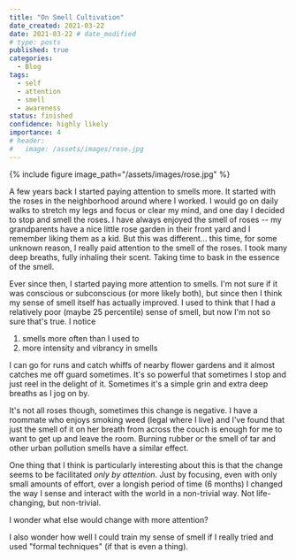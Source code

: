 ```yaml
---
title: "On Smell Cultivation"
date_created: 2021-03-22
date: 2021-03-22 # date_modified
# type: posts
published: true
categories:
  - Blog
tags:
  - self
  - attention
  - smell
  - awareness
status: finished
confidence: highly likely
importance: 4
# header:
#   image: /assets/images/rose.jpg
---
```


{% include figure image_path="/assets/images/rose.jpg" %}

A few years back I started paying attention to smells more. It started with the roses in the neighborhood around where I worked. I would go on daily walks to stretch my legs and focus or clear my mind, and one day I decided to stop and smell the roses. I have always enjoyed the smell of roses -- my grandparents have a nice little rose garden in their front yard and I remember liking them as a kid. But this was different... this time, for some unknown reason, I really paid attention to the smell of the roses. I took many deep breaths, fully inhaling their scent. Taking time to bask in the essence of the smell. 

Ever since then, I started paying more attention to smells. I'm not sure if it was conscious or subconscious (or more likely both), but since then I think my sense of smell itself has actually improved. I used to think that I had a relatively poor (maybe 25 percentile) sense of smell, but now I'm not so sure that's true. I notice 
1) smells more often than I used to
2) more intensity and vibrancy in smells

I can go for runs and catch whiffs of nearby flower gardens and it almost catches me off guard sometimes. It's so powerful that sometimes I stop and just reel in the delight of it. Sometimes it's a simple grin and extra deep breaths as I jog on by. 

It's not all roses though, sometimes this change is negative. I have a roommate who enjoys smoking weed (legal where I live) and I've found that just the smell of it on her breath from across the couch is enough for me to want to get up and leave the room. Burning rubber or the smell of tar and other urban pollution smells have a similar effect.

One thing that I think is particularly interesting about this is that the change seems to be facilitated _only by attention_. Just by focusing, even with only small amounts of effort, over a longish period of time (6 months) I changed the way I sense and interact with the world in a non-trivial way. Not life-changing, but non-trivial. 

I wonder what else would change with more attention?

I also wonder how well I could train my sense of smell if I really tried and used "formal techniques" (if that is even a thing).